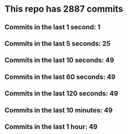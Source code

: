 # This repo has 2887 commits

## Commits in the last 1 second: 1
## Commits in the last 5 seconds: 25
## Commits in the last 10 seconds: 49
## Commits in the last 60 seconds: 49
## Commits in the last 120 seconds: 49
## Commits in the last 10 minutes: 49
## Commits in the last 1 hour: 49
